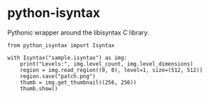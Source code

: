 # python-isyntax

Pythonic wrapper around the libisyntax C library.

```
from python_isyntax import Isyntax

with Isyntax("sample.isyntax") as img:
    print("Levels:", img.level_count, img.level_dimensions)
    region = img.read_region((0, 0), level=1, size=(512, 512))
    region.save("patch.png")
    thumb = img.get_thumbnail((256, 256))
    thumb.show()
```
